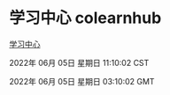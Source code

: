 # 学习中心 colearnhub
[学习中心](http://59.174.27.195:56308/colearnhub/)

2022年 06月 05日 星期日 11:10:02 CST

2022年 06月 05日 星期日 03:10:02 GMT

